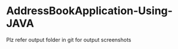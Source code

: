 # AddressBookApplication-Using-JAVA

Plz refer output folder in git for output screenshots










